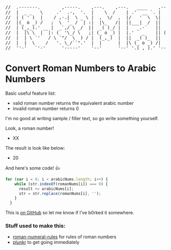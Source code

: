 <pre>


//  .-------.        ,-----.    ,---.    ,---.   ____    ,---.   .--.
//  |  _ _   \     .'  .-,  '.  |    \  /    | .'  __ `. |    \  |  |
//  | ( ' )  |    / ,-.|  \ _ \ |  ,  \/  ,  |/   '  \  \|  ,  \ |  |
//  |(_ o _) /   ;  \  '_ /  | :|  |\_   /|  ||___|  /  ||  |\_ \|  |
//  | (_,_).' __ |  _`,/ \ _/  ||  _( )_/ |  |   _.-`   ||  _( )_\  |
//  |  |\ \  |  |: (  '\_/ \   ;| (_ o _) |  |.'   _    || (_ o _)  |
//  |  | \ `'   / \ `"/  \  ) / |  (_,_)  |  ||  _( )_  ||  (_,_)\  |
//  |  |  \    /   '. \_/``".'  |  |      |  |\ (_ o _) /|  |    |  |
//  ''-'   `'-'      '-----'    '--'      '--' '.(_,_).' '--'    '--'
</pre>


# Convert Roman Numbers to Arabic Numbers

Basic useful feature list:

 * valid roman number returns the equivalent arabic number
 * invalid roman number returns 0


I'm no good at writing sample / filler text, so go write something yourself.

Look, a roman number!

 - XX

The result is look like below:

- 20

And here's some code! :+1:

```javascript
for (var i = 0; i < arabicNums.length; i++) {
    while (str.indexOf(romanNums[i]) === 0) {
      result += arabicNums[i];
      str = str.replace(romanNums[i], '');
    }
  }
```

This is [on GitHub](https://github.com/jbt/markdown-editor) so let me know if I've b0rked it somewhere.



### Stuff used to make this:

 * [roman-numeral-rules](https://www.mathsisfun.com/roman-numerals.html) for rules of roman numbers
 * [plunkr](http://plnkr.co) to get going immediately

